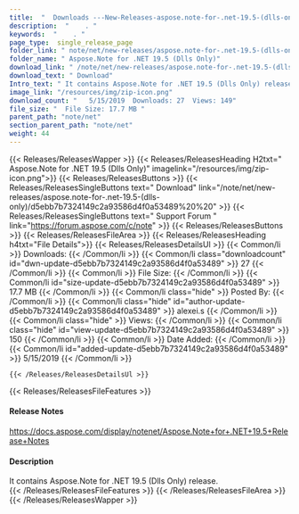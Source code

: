 ```yaml
---
title:  "  Downloads ---New-Releases-aspose.note-for-.net-19.5-(dlls-only) . " 
description:  "    . " 
keywords:  "    . " 
page_type:  single_release_page
folder_link: " note/net/new-releases/aspose.note-for-.net-19.5-(dlls-only)/"
folder_name: " Aspose.Note for .NET 19.5 (Dlls Only)"
download_link: " /note/net/new-releases/aspose.note-for-.net-19.5-(dlls-only)/d5ebb7b7324149c2a93586d4f0a53489"
download_text: " Download"
Intro_text: " It contains Aspose.Note for .NET 19.5 (Dlls Only) release."
image_link: "/resources/img/zip-icon.png"
download_count: "   5/15/2019  Downloads: 27  Views: 149"
file_size: "  File Size: 17.7 MB "
parent_path: "note/net"
section_parent_path: "note/net"
weight: 44 
---
```


{{< Releases/ReleasesWapper >}}
  {{< Releases/ReleasesHeading H2txt=" Aspose.Note for .NET 19.5 (Dlls Only)" imagelink="/resources/img/zip-icon.png">}}
  {{< Releases/ReleasesButtons >}}
    {{< Releases/ReleasesSingleButtons text=" Download" link="/note/net/new-releases/aspose.note-for-.net-19.5-(dlls-only)/d5ebb7b7324149c2a93586d4f0a53489%20%20" >}}
    {{< Releases/ReleasesSingleButtons text=" Support Forum " link="https://forum.aspose.com/c/note" >}}
  {{< Releases/ReleasesButtons >}}
  {{< Releases/ReleasesFileArea >}}
    {{< Releases/ReleasesHeading h4txt="File Details">}}
    {{< Releases/ReleasesDetailsUl >}}
            {{< Common/li  >}} Downloads: {{< /Common/li >}} 
      {{< Common/li class="downloadcount" id="dwn-update-d5ebb7b7324149c2a93586d4f0a53489" >}} 27 {{< /Common/li >}} 
      {{< Common/li  >}} File Size: {{< /Common/li >}} 
      {{< Common/li id="size-update-d5ebb7b7324149c2a93586d4f0a53489" >}} 17.7 MB {{< /Common/li >}} 
      {{< Common/li  class="hide" >}} Posted By: {{< /Common/li >}} 
      {{< Common/li class="hide" id="author-update-d5ebb7b7324149c2a93586d4f0a53489" >}} alexei.s {{< /Common/li >}} 
      {{< Common/li class="hide"  >}} Views: {{< /Common/li >}} 
      {{< Common/li class="hide" id="view-update-d5ebb7b7324149c2a93586d4f0a53489" >}} 150 {{< /Common/li >}} 
      {{< Common/li  >}} Date Added: {{< /Common/li >}} 
      {{< Common/li id="added-update-d5ebb7b7324149c2a93586d4f0a53489" >}} 5/15/2019 {{< /Common/li >}} 

    {{< /Releases/ReleasesDetailsUl >}}

  {{< Releases/ReleasesFileFeatures >}}
      <h4>Release Notes</h4><div><a href="https://docs.aspose.com/display/notenet/Aspose.Note+for+.NET+19.5+Release+Notes">https://docs.aspose.com/display/notenet/Aspose.Note+for+.NET+19.5+Release+Notes</a></div><h4>Description</h4><div class="HTMLDescription">It contains Aspose.Note for .NET 19.5 (Dlls Only) release.</div>
  {{< /Releases/ReleasesFileFeatures >}}
 {{< /Releases/ReleasesFileArea >}}
{{< /Releases/ReleasesWapper >}}


